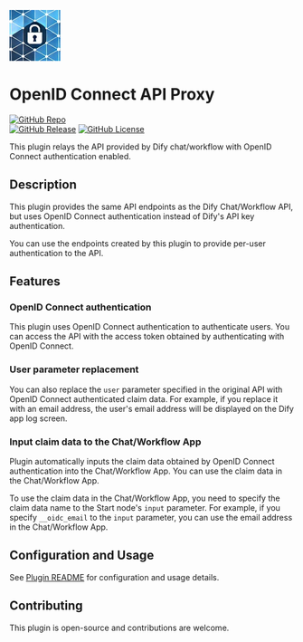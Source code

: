 ![Icon](./_assets/icon-oidc-api-proxy.jpg)

# OpenID Connect API Proxy 

[![GitHub Repo](https://img.shields.io/badge/GitHub_Repo-fujita--h/dify--plugin--oidc--api--proxy-blue?logo=github)](https://github.com/fujita-h/dify-plugin-oidc-api-proxy)  
[![GitHub Release](https://img.shields.io/github/v/release/fujita-h/dify-plugin-oidc-api-proxy)](https://github.com/fujita-h/dify-plugin-oidc-api-proxy/releases)
[![GitHub License](https://img.shields.io/github/license/fujita-h/dify-plugin-oidc-api-proxy)](https://github.com/fujita-h/dify-plugin-oidc-api-proxy/blob/main/LICENSE)

This plugin relays the API provided by Dify chat/workflow with OpenID Connect authentication enabled.

## Description

This plugin provides the same API endpoints as the Dify Chat/Workflow API, but uses OpenID Connect authentication instead of Dify's API key authentication.

You can use the endpoints created by this plugin to provide per-user authentication to the API.

## Features

### OpenID Connect authentication

This plugin uses OpenID Connect authentication to authenticate users. You can access the API with the access token obtained by authenticating with OpenID Connect.

### User parameter replacement

You can also replace the `user` parameter specified in the original API with OpenID Connect authenticated claim data. For example, if you replace it with an email address, the user's email address will be displayed on the Dify app log screen.

### Input claim data to the Chat/Workflow App

Plugin automatically inputs the claim data obtained by OpenID Connect authentication into the Chat/Workflow App. You can use the claim data in the Chat/Workflow App.

To use the claim data in the Chat/Workflow App, you need to specify the claim data name to the Start node's `input` parameter. For example, if you specify `__oidc_email` to the `input` parameter, you can use the email address in the Chat/Workflow App.

## Configuration and Usage

See [Plugin README](./README.difypkg.md) for configuration and usage details.

## Contributing

This plugin is open-source and contributions are welcome.
